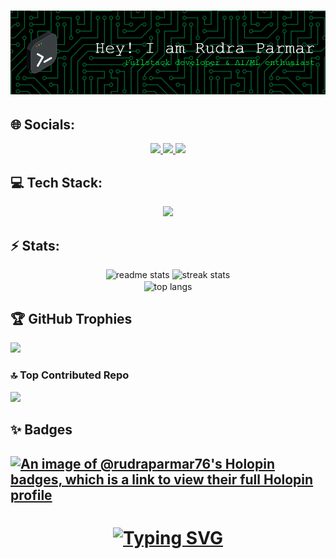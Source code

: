 <h1 align="center">
  <img src="github-header-image.png" alt="header-img"/>
</a>
</h1>

## 🌐 Socials:
<div align="center"> 
  <a href="mailto:rudraparmar1309@gmail.com">
    <img src="https://img.shields.io/badge/Gmail-333333?style=for-the-badge&logo=gmail&logoColor=red" />
  </a>
  <a href="https://www.linkedin.com/in/rudra-parmar-089125245" target="_blank">
    <img src="https://img.shields.io/badge/LinkedIn-0077B5?style=for-the-badge&logo=linkedin&logoColor=white" target="_blank" />
  </a>
  <a href="https://rudraa-portfolio.vercel.app/" target="_blank">
     <img src="https://img.shields.io/badge/Portfolio-FF5722?style=for-the-badge&logo=todoist&logoColor=white" target="_blank" /> <!-- sqlite, safari, google-chrome are other good icon options -->
  </a>
</div>

## 💻 Tech Stack:
<p align="center">
  <a href="https://skillicons.dev">
    <img src="https://skillicons.dev/icons?i=c,css,html,js,java,python,vercel,netlify,firebase,bootstrap,fastapi,nodejs,next,flutter,tailwindcss,gunicorn,mongodb,mysql,tensorflow,scikitlearn,github,postman" />
  </a>
</p>

## ⚡ Stats:
<div align=center>
  <img width=390 src="https://github-readme-streak-stats.herokuapp.com/?user=rudraparmar76&theme=dark&hide_border=false" alt="readme stats" />
  <img width=390 src="https://github-readme-stats.vercel.app/api?username=rudraparmar76&theme=dark&show_icons=true&hide_border=false&count_private=true" alt="streak stats"/>
  <br/>
  <img width=325 align="center" src="https://github-readme-stats.vercel.app/api/top-langs/?username=rudraparmar76&theme=dark&show_icons=true&hide_border=false&layout=compact" alt="top langs" />
</div>

## 🏆 GitHub Trophies
![](https://github-profile-trophy.vercel.app/?username=rudraparmar76&theme=radical&no-frame=false&no-bg=false&margin-w=4)

### 🔝 Top Contributed Repo
![](https://github-contributor-stats.vercel.app/api?username=rudraparmar76&limit=5&theme=radical&combine_all_yearly_contributions=true)

## ✨ Badges
[![An image of @rudraparmar76's Holopin badges, which is a link to view their full Holopin profile](https://holopin.me/rudraparmar76)](https://holopin.io/@rudraparmar76)
---
<h1 align="center">
<a href="https://git.io/typing-svg">
  <img src="https://readme-typing-svg.demolab.com?font=Cedarville+Cursive&size=25&pause=1000&color=F7F2F0&background=429DFF00&center=true&vCenter=true&random=false&width=435&lines=Show+some+%E2%9D%A4%EF%B8%8F+by+%E2%AD%90+repo;Thanks+for+visiting+my+profile+!" alt="Typing SVG" />
</a>
</h1>
